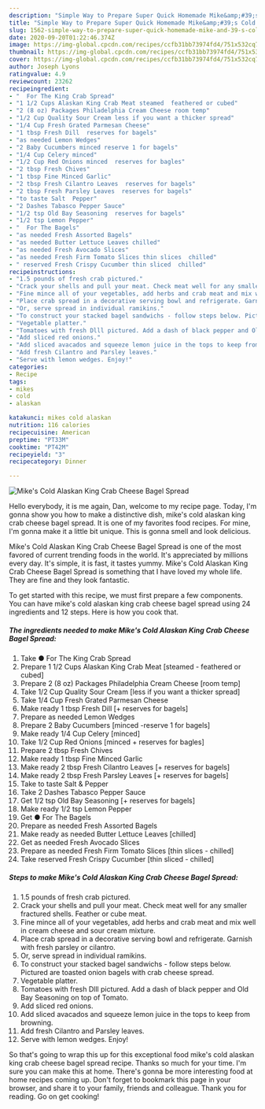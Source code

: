 ```yaml
---
description: "Simple Way to Prepare Super Quick Homemade Mike&amp;#39;s Cold Alaskan King Crab Cheese Bagel Spread"
title: "Simple Way to Prepare Super Quick Homemade Mike&amp;#39;s Cold Alaskan King Crab Cheese Bagel Spread"
slug: 1562-simple-way-to-prepare-super-quick-homemade-mike-and-39-s-cold-alaskan-king-crab-cheese-bagel-spread
date: 2020-09-20T01:22:46.374Z
image: https://img-global.cpcdn.com/recipes/ccfb31bb73974fd4/751x532cq70/mikes-cold-alaskan-king-crab-cheese-bagel-spread-recipe-main-photo.jpg
thumbnail: https://img-global.cpcdn.com/recipes/ccfb31bb73974fd4/751x532cq70/mikes-cold-alaskan-king-crab-cheese-bagel-spread-recipe-main-photo.jpg
cover: https://img-global.cpcdn.com/recipes/ccfb31bb73974fd4/751x532cq70/mikes-cold-alaskan-king-crab-cheese-bagel-spread-recipe-main-photo.jpg
author: Joseph Lyons
ratingvalue: 4.9
reviewcount: 23262
recipeingredient:
- "  For The King Crab Spread"
- "1 1/2 Cups Alaskan King Crab Meat steamed  feathered or cubed"
- "2 (8 oz) Packages Philadelphia Cream Cheese room temp"
- "1/2 Cup Quality Sour Cream less if you want a thicker spread"
- "1/4 Cup Fresh Grated Parmesan Cheese"
- "1 tbsp Fresh Dill  reserves for bagels"
- "as needed Lemon Wedges"
- "2 Baby Cucumbers minced reserve 1 for bagels"
- "1/4 Cup Celery minced"
- "1/2 Cup Red Onions minced  reserves for bagles"
- "2 tbsp Fresh Chives"
- "1 tbsp Fine Minced Garlic"
- "2 tbsp Fresh Cilantro Leaves  reserves for bagels"
- "2 tbsp Fresh Parsley Leaves  reserves for bagels"
- "to taste Salt  Pepper"
- "2 Dashes Tabasco Pepper Sauce"
- "1/2 tsp Old Bay Seasoning  reserves for bagels"
- "1/2 tsp Lemon Pepper"
- "  For The Bagels"
- "as needed Fresh Assorted Bagels"
- "as needed Butter Lettuce Leaves chilled"
- "as needed Fresh Avocado Slices"
- "as needed Fresh Firm Tomato Slices thin slices  chilled"
- " reserved Fresh Crispy Cucumber thin sliced  chilled"
recipeinstructions:
- "1.5 pounds of fresh crab pictured."
- "Crack your shells and pull your meat. Check meat well for any smaller fractured shells. Feather or cube meat."
- "Fine mince all of your vegetables, add herbs and crab meat and mix well in cream cheese and sour cream mixture."
- "Place crab spread in a decorative serving bowl and refrigerate. Garnish with fresh parsley or cilantro."
- "Or, serve spread in individual ramikins."
- "To construct your stacked bagel sandwichs - follow steps below. Pictured are toasted onion bagels with crab cheese spread."
- "Vegetable platter."
- "Tomatoes with fresh Dlll pictured. Add a dash of black pepper and Old Bay Seasoning on top of Tomato."
- "Add sliced red onions."
- "Add sliced avacados and squeeze lemon juice in the tops to keep from browning."
- "Add fresh Cilantro and Parsley leaves."
- "Serve with lemon wedges. Enjoy!"
categories:
- Recipe
tags:
- mikes
- cold
- alaskan

katakunci: mikes cold alaskan 
nutrition: 116 calories
recipecuisine: American
preptime: "PT33M"
cooktime: "PT42M"
recipeyield: "3"
recipecategory: Dinner

---
```



![Mike&#39;s Cold Alaskan King Crab Cheese Bagel Spread](https://img-global.cpcdn.com/recipes/ccfb31bb73974fd4/751x532cq70/mikes-cold-alaskan-king-crab-cheese-bagel-spread-recipe-main-photo.jpg)

Hello everybody, it is me again, Dan, welcome to my recipe page. Today, I'm gonna show you how to make a distinctive dish, mike&#39;s cold alaskan king crab cheese bagel spread. It is one of my favorites food recipes. For mine, I'm gonna make it a little bit unique. This is gonna smell and look delicious.



Mike&#39;s Cold Alaskan King Crab Cheese Bagel Spread is one of the most favored of current trending foods in the world. It's appreciated by millions every day. It's simple, it is fast, it tastes yummy. Mike&#39;s Cold Alaskan King Crab Cheese Bagel Spread is something that I have loved my whole life. They are fine and they look fantastic.


To get started with this recipe, we must first prepare a few components. You can have mike&#39;s cold alaskan king crab cheese bagel spread using 24 ingredients and 12 steps. Here is how you cook that.

<!--inarticleads1-->

##### The ingredients needed to make Mike&#39;s Cold Alaskan King Crab Cheese Bagel Spread:

1. Take  ● For The King Crab Spread
1. Prepare 1 1/2 Cups Alaskan King Crab Meat [steamed - feathered or cubed]
1. Prepare 2 (8 oz) Packages Philadelphia Cream Cheese [room temp]
1. Take 1/2 Cup Quality Sour Cream [less if you want a thicker spread]
1. Take 1/4 Cup Fresh Grated Parmesan Cheese
1. Make ready 1 tbsp Fresh Dill [+ reserves for bagels]
1. Prepare as needed Lemon Wedges
1. Prepare 2 Baby Cucumbers [minced -reserve 1 for bagels]
1. Make ready 1/4 Cup Celery [minced]
1. Take 1/2 Cup Red Onions [minced + reserves for bagles]
1. Prepare 2 tbsp Fresh Chives
1. Make ready 1 tbsp Fine Minced Garlic
1. Make ready 2 tbsp Fresh Cilantro Leaves [+ reserves for bagels]
1. Make ready 2 tbsp Fresh Parsley Leaves [+ reserves for bagels]
1. Take to taste Salt &amp; Pepper
1. Take 2 Dashes Tabasco Pepper Sauce
1. Get 1/2 tsp Old Bay Seasoning [+ reserves for bagels]
1. Make ready 1/2 tsp Lemon Pepper
1. Get  ● For The Bagels
1. Prepare as needed Fresh Assorted Bagels
1. Make ready as needed Butter Lettuce Leaves [chilled]
1. Get as needed Fresh Avocado Slices
1. Prepare as needed Fresh Firm Tomato Slices [thin slices - chilled]
1. Take  reserved Fresh Crispy Cucumber [thin sliced - chilled]




<!--inarticleads2-->

##### Steps to make Mike&#39;s Cold Alaskan King Crab Cheese Bagel Spread:

1. 1.5 pounds of fresh crab pictured.
1. Crack your shells and pull your meat. Check meat well for any smaller fractured shells. Feather or cube meat.
1. Fine mince all of your vegetables, add herbs and crab meat and mix well in cream cheese and sour cream mixture.
1. Place crab spread in a decorative serving bowl and refrigerate. Garnish with fresh parsley or cilantro.
1. Or, serve spread in individual ramikins.
1. To construct your stacked bagel sandwichs - follow steps below. Pictured are toasted onion bagels with crab cheese spread.
1. Vegetable platter.
1. Tomatoes with fresh Dlll pictured. Add a dash of black pepper and Old Bay Seasoning on top of Tomato.
1. Add sliced red onions.
1. Add sliced avacados and squeeze lemon juice in the tops to keep from browning.
1. Add fresh Cilantro and Parsley leaves.
1. Serve with lemon wedges. Enjoy!




So that's going to wrap this up for this exceptional food mike&#39;s cold alaskan king crab cheese bagel spread recipe. Thanks so much for your time. I'm sure you can make this at home. There's gonna be more interesting food at home recipes coming up. Don't forget to bookmark this page in your browser, and share it to your family, friends and colleague. Thank you for reading. Go on get cooking!
